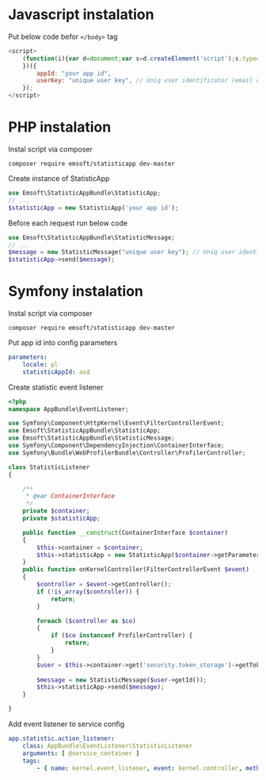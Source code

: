 # Javascript instalation
Put below code befor ```</body>``` tag
```js
<script>
    (function(i){var d=document;var s=d.createElement('script');s.type='text/javascript';s.async=true;s.src='http://inz.tums.pl/js/statisticapp.js';var w=window; w.statisticApp=i;var x=d.getElementsByTagName('script')[0];x.parentNode.insertBefore(s,x);
    })({
        appId: "your app id",
        userKey: "unique user key", // Uniq user identificator (email or id)
    });
</script>
```

# PHP instalation
Instal script via composer
```dcl
composer require emsoft/statisticapp dev-master
```
Create instance of StatisticApp
```php
use Emsoft\StatisticAppBundle\StatisticApp;
// ...
$statisticApp = new StatisticApp('your app id');
```

Before each request run below code
```php
use Emsoft\StatisticAppBundle\StatisticMessage;
// ...
$message = new StatisticMessage("unique user key"); // Uniq user identificator (email or id)
$statisticApp->send($message);
```

# Symfony instalation

Instal script via composer
```dcl
composer require emsoft/statisticapp dev-master
```
Put app id into config parameters
```yml
parameters:
    locale: pl
    statisticAppId: asd
```

Create statistic event listener
```php
<?php
namespace AppBundle\EventListener;

use Symfony\Component\HttpKernel\Event\FilterControllerEvent;
use Emsoft\StatisticAppBundle\StatisticApp;
use Emsoft\StatisticAppBundle\StatisticMessage;
use Symfony\Component\DependencyInjection\ContainerInterface;
use Symfony\Bundle\WebProfilerBundle\Controller\ProfilerController;

class StatisticListener
{

    /**
     * @var ContainerInterface
     */
    private $container;
    private $statisticApp;

    public function __construct(ContainerInterface $container)
    {
        $this->container = $container;
        $this->statisticApp = new StatisticApp($container->getParameter('statisticAppId'));
    }
    public function onKernelController(FilterControllerEvent $event)
    {
        $controller = $event->getController();
        if (!is_array($controller)) {
            return;
        }

        foreach ($controller as $co)
        {
            if ($co instanceof ProfilerController) {
                return;
            }
        }
        $user = $this->container->get('security.token_storage')->getToken()->getUser();
        
        $message = new StatisticMessage($user->getId());
        $this->statisticApp->send($message);
    }

}
```

Add event listener to service config
```yml
app.statistic.action_listener:
    class: AppBundle\EventListener\StatisticListener
    arguments: [ @service_container ]
    tags:
        - { name: kernel.event_listener, event: kernel.controller, method: onKernelController }
```


